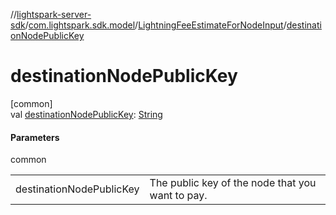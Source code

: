 //[lightspark-server-sdk](../../../index.md)/[com.lightspark.sdk.model](../index.md)/[LightningFeeEstimateForNodeInput](index.md)/[destinationNodePublicKey](destination-node-public-key.md)

# destinationNodePublicKey

[common]\
val [destinationNodePublicKey](destination-node-public-key.md): [String](https://kotlinlang.org/api/latest/jvm/stdlib/kotlin/-string/index.html)

#### Parameters

common

| | |
|---|---|
| destinationNodePublicKey | The public key of the node that you want to pay. |
